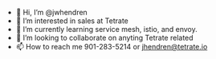 - 👋 Hi, I’m @jwhendren
- 👀 I’m interested in sales at Tetrate
- 🌱 I’m currently learning service mesh, istio, and envoy.
- 💞️ I’m looking to collaborate on anyting Tetrate related
- 📫 How to reach me 901-283-5214 or jhendren@tetrate.io

<!---
jwhendren/jwhendren is a ✨ special ✨ repository because its `README.md` (this file) appears on your GitHub profile.
You can click the Preview link to take a look at your changes.
--->
